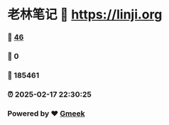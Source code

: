# 老林笔记 :link: https://linji.org 
### :page_facing_up: [46](https://linji.org/tag.html) 
### :speech_balloon: 0 
### :hibiscus: 185461 
### :alarm_clock: 2025-02-17 22:30:25 
### Powered by :heart: [Gmeek](https://github.com/Meekdai/Gmeek)

